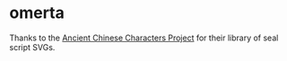 # omerta

Thanks to the [Ancient Chinese Characters Project](https://commons.wikimedia.org/wiki/Commons:Ancient_Chinese_characters_project) for their library of seal script SVGs.

